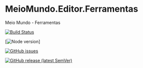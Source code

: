 # MeioMundo.Editor.Ferramentas
 Meio Mundo - Ferramentas

[![Build Status](https://img.shields.io/jenkins/s/https/builds.apache.org/job/commons-lang.svg)](https://travis-ci.com/WinterStudios/MeioMundo.Editor.Ferramentas)

[![Node version](https://img.shields.io/node/v/[NPM-MODULE-NAME].svg?style=flat)]

[![GitHub issues](https://img.shields.io/github/issues-raw/WinterStudios/MeioMundo.Editor.Ferramentas)](https://github.com/WinterStudios/MeioMundo.Editor.Ferramentas/issues)

[![GitHub release (latest SemVer)](https://img.shields.io/github/v/release/WinterStudios/MeioMundo.Editor.Ferramentas)](https://github.com/WinterStudios/MeioMundo.Editor.Ferramentas/releases/latest)
